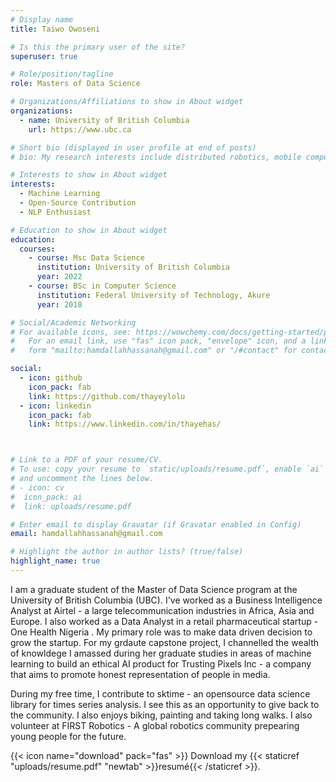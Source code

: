 ```yaml
---
# Display name
title: Taiwo Owoseni

# Is this the primary user of the site?
superuser: true

# Role/position/tagline
role: Masters of Data Science

# Organizations/Affiliations to show in About widget
organizations:
  - name: University of British Columbia
    url: https://www.ubc.ca

# Short bio (displayed in user profile at end of posts)
# bio: My research interests include distributed robotics, mobile computing and programmable matter.

# Interests to show in About widget
interests:
  - Machine Learning
  - Open-Source Contribution
  - NLP Enthusiast

# Education to show in About widget
education:
  courses:
    - course: Msc Data Science
      institution: University of British Columbia 
      year: 2022
    - course: BSc in Computer Science
      institution: Federal University of Technology, Akure
      year: 2018

# Social/Academic Networking
# For available icons, see: https://wowchemy.com/docs/getting-started/page-builder/#icons
#   For an email link, use "fas" icon pack, "envelope" icon, and a link in the
#   form "mailto:hamdallahhassanah@gmail.com" or "/#contact" for contact widget.

social:
  - icon: github
    icon_pack: fab
    link: https://github.com/thayeylolu
  - icon: linkedin
    icon_pack: fab
    link: https://www.linkedin.com/in/thayehas/



# Link to a PDF of your resume/CV.
# To use: copy your resume to `static/uploads/resume.pdf`, enable `ai` icons in `params.toml`,
# and uncomment the lines below.
# - icon: cv
#  icon_pack: ai
#  link: uploads/resume.pdf

# Enter email to display Gravatar (if Gravatar enabled in Config)
email: hamdallahhassanah@gmail.com

# Highlight the author in author lists? (true/false)
highlight_name: true
---
```


I am a graduate student of the Master of Data Science program at the University of British Columbia (UBC). I've worked as a Business Intelligence Analyst at Airtel - a large telecommunication industries in Africa, Asia and Europe. 
I also worked as a Data Analyst in a retail pharmaceutical startup - One Health Nigeria . My primary role was to make data driven decision to grow the startup.
For my grdaute capstone project, I channelled the wealth of knowldege I amassed during her graduate studies in areas of machine learning to build an ethical AI product for Trusting Pixels Inc - a company that aims to promote honest representation of people in media.

During my free time, I contribute to sktime - an opensource  data science library for times series analysis. I see this as an opportunity to give back to the community. I also enjoys biking, painting and taking long walks. I also volunteer at FIRST Robotics - A global robotics community prepearing young people for the future. 


{{< icon name="download" pack="fas" >}} Download my {{< staticref "uploads/resume.pdf" "newtab" >}}resumé{{< /staticref >}}.
